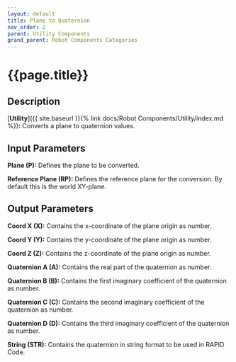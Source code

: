 ```yaml
---
layout: default
title: Plane to Quaternion
nav_order: 2
parent: Utility Components
grand_parent: Robot Components Categories
---
```


# **{{page.title}}**

## **Description**

[**Utility**]({{ site.baseurl }}{% link docs/Robot Components/Utility/index.md %})**:** 
Converts a plane to quaternion values.

## **Input Parameters**

**Plane (P):** Defines the plane to be converted.

**Reference Plane (RP):** Defines the reference plane for the conversion. By default this is the world XY-plane.

## **Output Parameters**

**Coord X (X):** Contains the x-coordinate of the plane origin as number.

**Coord Y (Y):** Contains the y-coordinate of the plane origin as number.

**Coord Z (Z):** Contains the z-coordinate of the plane origin as number.

**Quaternion A (A):** Contains the real part of the quaternion as number.

**Quaternion B (B):** Contains the first imaginary coefficient of the quaternion as number.

**Quaternion C (C):** Contains the second imaginary coefficient of the quaternion as number.

**Quaternion D (D):** Contains the third imaginary coefficient of the quaternion as number.

**String (STR):** Contains the quaternion in string format to be used in RAPID Code.

